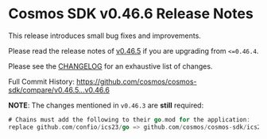 # Cosmos SDK v0.46.6 Release Notes

This release introduces small bug fixes and improvements.

Please read the release notes of [v0.46.5](https://github.com/cosmos/cosmos-sdk/releases/tag/v0.46.5) if you are upgrading from `<=0.46.4`.

Please see the [CHANGELOG](https://github.com/cosmos/cosmos-sdk/blob/release/v0.46.x/CHANGELOG.md) for an exhaustive list of changes.

Full Commit History: https://github.com/cosmos/cosmos-sdk/compare/v0.46.5...v0.46.6

**NOTE**: The changes mentioned in `v0.46.3` are **still** required:

```go
# Chains must add the following to their go.mod for the application:
replace github.com/confio/ics23/go => github.com/cosmos/cosmos-sdk/ics23/go v0.8.0
```